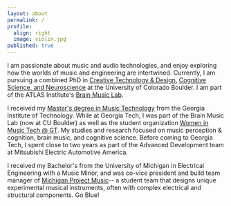 ```yaml
---
layout: about
permalink: /
profile:
  align: right
  image: violin.jpg
published: true
---
```


I am passionate about music and audio technologies, and enjoy exploring how the worlds of music and engineering are intertwined. Currently, I am pursuing a combined PhD in [Creative Technology & Design](https://www.colorado.edu/atlas/academics/grad/ctd-phd), [Cognitive Science, and Neuroscience](https://www.colorado.edu/ics/graduate-programs/cognitive-neuroscience-triple-phd) at the University of Colorado Boulder. I am part of the ATLAS Institute's [Brain Music Lab](https://www.colorado.edu/atlas/brain-music-lab). 

I received my [Master's degree in Music Technology](https://music.gatech.edu/master-science-music-technology) from the Georgia Institute of Technology. While at Georgia Tech, I was part of the Brain Music Lab (now at CU Boulder) as well as the student organization [Women in Music Tech @ GT](https://womeninmusictech.gatech.edu/). My studies and research focused on music perception & cognition, brain music, and cognitive science. Before coming to Georgia Tech, I spent close to two years as part of the Advanced Development team at Mitsubishi Electric Automotive America.

I received my Bachelor's from the University of Michigan in Electrical Engineering with a Music Minor, and was co-vice president and build team manager of [Michigan Project Music](https://michiganprojectmusic.github.io/)-- a student team that designs unique experimental musical instruments, often with complex electrical and structural components. Go Blue!
